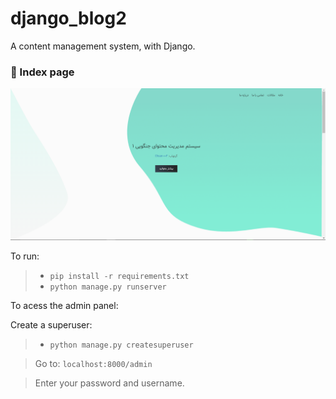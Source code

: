 # django_blog2

A content management system, with Django.

### 📌 Index page
![Index Page](https://github.com/Ehsan-004/django_cms1/blob/main/Screenshot.png)

To run:

> - ```pip install -r requirements.txt```
> - ```python manage.py runserver```

To acess the admin panel:

Create a superuser:

> - ```python manage.py createsuperuser```

> Go to: ```localhost:8000/admin```

> Enter your password and username.
